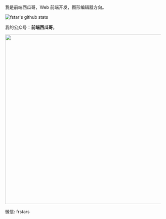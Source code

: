 
我是前端西瓜哥，Web 前端开发，图形编辑器方向。

<img alt="fstar's github stats" src="https://github-readme-stats.vercel.app/api?username=F-star&show_icons=true&include_all_commits=true">

我的公众号：**前端西瓜哥**。

<img 
  width="550px"
  src="https://user-images.githubusercontent.com/18698939/219853531-e39e1537-99e6-40bf-a56f-81330fca3180.png" 
/>

微信: frstars
